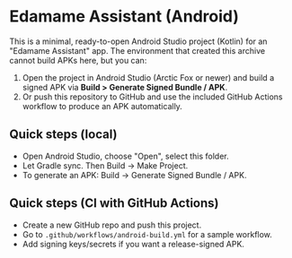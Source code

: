 # Edamame Assistant (Android)

This is a minimal, ready-to-open Android Studio project (Kotlin) for an "Edamame Assistant" app.
The environment that created this archive cannot build APKs here, but you can:

1. Open the project in Android Studio (Arctic Fox or newer) and build a signed APK via **Build > Generate Signed Bundle / APK**.
2. Or push this repository to GitHub and use the included GitHub Actions workflow to produce an APK automatically.

## Quick steps (local)
- Open Android Studio, choose "Open", select this folder.
- Let Gradle sync. Then Build -> Make Project.
- To generate an APK: Build -> Generate Signed Bundle / APK.

## Quick steps (CI with GitHub Actions)
- Create a new GitHub repo and push this project.
- Go to `.github/workflows/android-build.yml` for a sample workflow.
- Add signing keys/secrets if you want a release-signed APK.

